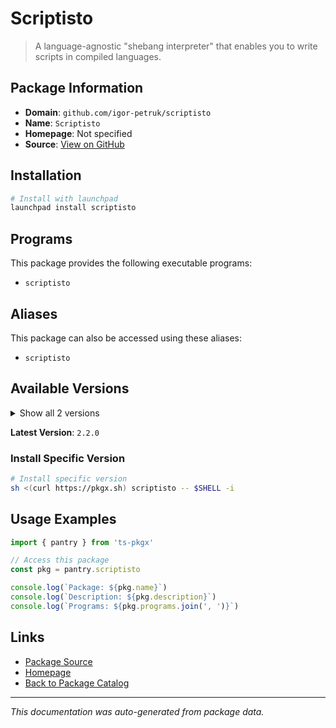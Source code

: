 # Scriptisto

> A language-agnostic "shebang interpreter" that enables you to write scripts in compiled languages.

## Package Information

- **Domain**: `github.com/igor-petruk/scriptisto`
- **Name**: `Scriptisto`
- **Homepage**: Not specified
- **Source**: [View on GitHub](https://github.com/pkgxdev/pantry/tree/main/projects/github.com/igor-petruk/scriptisto/package.yml)

## Installation

```bash
# Install with launchpad
launchpad install scriptisto
```

## Programs

This package provides the following executable programs:

- `scriptisto`

## Aliases

This package can also be accessed using these aliases:

- `scriptisto`

## Available Versions

<details>
<summary>Show all 2 versions</summary>

- `2.2.0`, `2.1.1`

</details>

**Latest Version**: `2.2.0`

### Install Specific Version

```bash
# Install specific version
sh <(curl https://pkgx.sh) scriptisto -- $SHELL -i
```

## Usage Examples

```typescript
import { pantry } from 'ts-pkgx'

// Access this package
const pkg = pantry.scriptisto

console.log(`Package: ${pkg.name}`)
console.log(`Description: ${pkg.description}`)
console.log(`Programs: ${pkg.programs.join(', ')}`)
```

## Links

- [Package Source](https://github.com/pkgxdev/pantry/tree/main/projects/github.com/igor-petruk/scriptisto/package.yml)
- [Homepage](#)
- [Back to Package Catalog](../package-catalog.md)

---

*This documentation was auto-generated from package data.*
